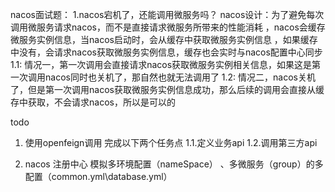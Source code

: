 nacos面试题：
1.nacos宕机了，还能调用微服务吗？
nacos设计：为了避免每次调用微服务请求nacos，而不是直接请求微服务所带来的性能消耗
，nacos会缓存微服务实例信息，当nacos启动时，会从缓存中获取微服务实例信息
，如果缓存中没有，会请求nacos获取微服务实例信息，缓存也会实时与nacos配置中心同步
1.1: 情况一，第一次调用会直接请求nacos获取微服务实例相关信息，如果这是第一次调用nacos同时也关机了，那自然也就无法调用了
1.2: 情况二，nacos关机了，但是第一次调用nacos获取微服务实例信息成功，那么后续的调用会直接从缓存中获取，不会请求nacos，所以是可以的


todo
1. 使用openfeign调用 完成以下两个任务点
1.1.定义业务api
1.2.调用第三方api

2. nacos 注册中心 模拟多环境配置（nameSpace） 、多微服务（group）的多配置（common.yml\database.yml）